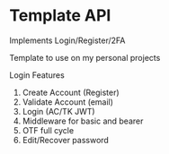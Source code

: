 # Template API

Implements Login/Register/2FA

Template to use on my personal projects

Login Features

1. Create Account (Register)
2. Validate Account (email)
3. Login (AC/TK JWT)
4. Middleware for basic and bearer
5. OTF full cycle
6. Edit/Recover password